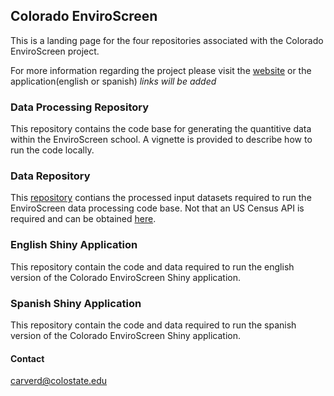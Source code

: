 ## Colorado EnviroScreen 

This is a landing page for the four repositories associated with the Colorado EnviroScreen project. 

For more information regarding the project please visit the [website](https://cdphe.colorado.gov/enviroscreen) or the application(english or spanish) *links will be added* 



### Data Processing Repository 

This repository contains the code base for generating the quantitive data within the EnviroScreen school. A vignette is provided to describe how to run the code locally. 


### Data Repository

This [repository](https://github.com/GeospatialCentroid/Colorado_EnviroScreen_Data) contians the processed input datasets required to run the EnviroScreen data processing code base. Not that an US Census API is required and can be obtained [here](https://api.census.gov/data/key_signup.html). 

### English Shiny Application 

This repository contain the code and data required to run the english version of the Colorado EnviroScreen Shiny application. 

### Spanish Shiny Application 

This repository contain the code and data required to run the spanish version of the Colorado EnviroScreen Shiny application.

#### Contact
carverd@colostate.edu 
